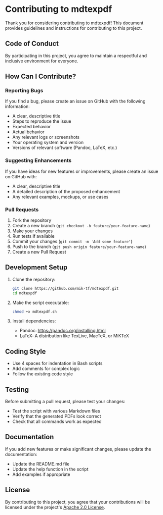 # Contributing to mdtexpdf

Thank you for considering contributing to mdtexpdf! This document provides guidelines and instructions for contributing to this project.

## Code of Conduct

By participating in this project, you agree to maintain a respectful and inclusive environment for everyone.

## How Can I Contribute?

### Reporting Bugs

If you find a bug, please create an issue on GitHub with the following information:
- A clear, descriptive title
- Steps to reproduce the issue
- Expected behavior
- Actual behavior
- Any relevant logs or screenshots
- Your operating system and version
- Versions of relevant software (Pandoc, LaTeX, etc.)

### Suggesting Enhancements

If you have ideas for new features or improvements, please create an issue on GitHub with:
- A clear, descriptive title
- A detailed description of the proposed enhancement
- Any relevant examples, mockups, or use cases

### Pull Requests

1. Fork the repository
2. Create a new branch (`git checkout -b feature/your-feature-name`)
3. Make your changes
4. Run tests if available
5. Commit your changes (`git commit -m 'Add some feature'`)
6. Push to the branch (`git push origin feature/your-feature-name`)
7. Create a new Pull Request

## Development Setup

1. Clone the repository:
   ```bash
   git clone https://github.com/mik-tf/mdtexpdf.git
   cd mdtexpdf
   ```

2. Make the script executable:
   ```bash
   chmod +x mdtexpdf.sh
   ```

3. Install dependencies:
   - Pandoc: https://pandoc.org/installing.html
   - LaTeX: A distribution like TexLive, MacTeX, or MiKTeX

## Coding Style

- Use 4 spaces for indentation in Bash scripts
- Add comments for complex logic
- Follow the existing code style

## Testing

Before submitting a pull request, please test your changes:
- Test the script with various Markdown files
- Verify that the generated PDFs look correct
- Check that all commands work as expected

## Documentation

If you add new features or make significant changes, please update the documentation:
- Update the README.md file
- Update the help function in the script
- Add examples if appropriate

## License

By contributing to this project, you agree that your contributions will be licensed under the project's [Apache 2.0 License](LICENSE).